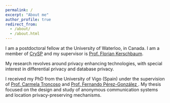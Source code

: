 ```yaml
---
permalink: /
excerpt: "About me"
author_profile: true
redirect_from:
  - /about/
  - /about.html
---
```


I am a postdoctoral fellow at the University of Waterloo, in Canada.
I am a member of [CrySP](https://crysp.uwaterloo.ca/) and my supervisor is [Prof. Florian Kerschbaum](https://cs.uwaterloo.ca/~fkerschb/).

My research revolves around privacy enhancing technologies, with special interest in differential privacy and database privacy.

I received my PhD from the University of Vigo (Spain) under the supervision of [Prof. Carmela Troncoso](http://carmelatroncoso.com/) and [Prof. Fernando Pérez-González ](http://gpsc.uvigo.es/fernando-perez-gonzalez). My thesis focused on the design and study of anonymous communication systems and location privacy-preserving mechanisms.
